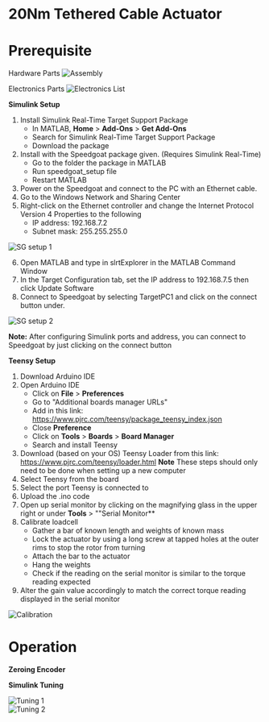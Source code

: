 # 20Nm Tethered Cable Actuator 
# Prerequisite
Hardware Parts
![Assembly](./resources/Assembly.png) 


Electronics Parts
![Electronics List](./resources/ElectronicsList.png) 

**Simulink Setup**
1. Install Simulink Real-Time Target Support Package
    * In MATLAB, **Home** > **Add-Ons** > **Get Add-Ons**
    * Search for Simulink Real-Time Target Support Package
    * Download the package
2. Install with the Speedgoat package given. (Requires Simulink Real-Time)
    * Go to the folder the package in MATLAB
    * Run speedgoat_setup file
    * Restart MATLAB
3. Power on the Speedgoat and connect to the PC with an Ethernet cable.
4. Go to the Windows Network and Sharing Center
5. Right-click on the Ethernet controller and change the Internet Protocol Version 4 Properties to the following
    * IP address: 192.168.7.2
    * Subnet mask: 255.255.255.0
      
![SG setup 1](./resources/SpeedgoatSetup.png) 

6. Open MATLAB and type in slrtExplorer in the MATLAB Command Window
7. In the Target Configuration tab, set the IP address to 192.168.7.5 then click Update Software
8. Connect to Speedgoat by selecting TargetPC1 and click on the connect button under.

![SG setup 2](./resources/SpeedgoatSetup2.png) 

**Note:** After configuring Simulink ports and address, you can connect to Speedgoat by just clicking on the connect button

**Teensy Setup**
1. Download Arduino IDE
2. Open Arduino IDE
     * Click on **File** > **Preferences**
     * Go to "Additional boards manager URLs"
     * Add in this link: https://www.pjrc.com/teensy/package_teensy_index.json
     * Close **Preference**
     * Click on **Tools** > **Boards** > **Board Manager**
     * Search and install Teensy
3. Download (based on your OS) Teensy Loader from this link: https://www.pjrc.com/teensy/loader.html **Note** These steps should only need to be done when setting up a new computer
4. Select Teensy from the board
5. Select the port Teensy is connected to
6. Upload the .ino code
7. Open up serial monitor by clicking on the magnifying glass in the upper right or under **Tools** > ""Serial Monitor**
8. Calibrate loadcell
    * Gather a bar of known length and weights of known mass
    * Lock the actuator by using a long screw at tapped holes at the outer rims to stop the rotor from turning
    * Attach the bar to the actuator
    * Hang the weights
    * Check if the reading on the serial monitor is similar to the torque reading expected
9. Alter the gain value accordingly to match the correct torque reading displayed in the serial monitor

![Calibration](./resources/Calibration.png)   

# Operation

**Zeroing Encoder**

**Simulink Tuning**

![Tuning 1](./resources/Tuning.png)   
![Tuning 2](./resources/Tuning2.png)   
